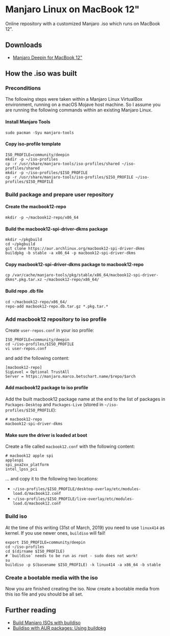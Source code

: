 # Manjaro Linux on MacBook 12"
Online repository with a customized Manjaro .iso which runs on MacBook 12".

## Downloads
- [Manjaro Deepin for MacBook 12"](https://github.com/marbetschar/Manjaro-Linux-on-MacBook-12/releases)

## How the .iso was built

### Preconditions

The following steps were taken within a Manjaro Linux VirtualBox environment, running on a macOS Mojave host machine. So I assume you are running the following commands within an existing Manjaro Linux.

#### Install Manjaro Tools

```
sudo pacman -Syu manjaro-tools
```

#### Copy iso-profile template

```
ISO_PROFILE=community/deepin
mkdir -p ~/iso-profiles
cp -r /usr/share/manjaro-tools/iso-profiles/shared ~/iso-profiles/shared
mkdir -p ~/iso-profiles/$ISO_PROFILE
cp -r /usr/share/manjaro-tools/iso-profiles/$ISO_PROFILE ~/iso-profiles/$ISO_PROFILE
```

### Build package and prepare user repository

#### Create the macbook12-repo

```
mkdir -p ~/macbook12-repo/x86_64
```

#### Build the macbook12-spi-driver-dkms package

```
mkdir ~/pkgbuild
cd ~/pkgbuild
git clone https://aur.archlinux.org/macbook12-spi-driver-dkms
buildpkg -b stable -a x86_64 -p macbook12-spi-driver-dkms
```

#### Copy macbook12-spi-driver-dkms package to macbook12-repo

```
cp /var/cache/manjaro-tools/pkg/stable/x86_64/macbook12-spi-driver-dkms*.pkg.tar.xz ~/macbook12-repo/x86_64/
```

#### Build repo .db file

```
cd ~/macbook12-repo/x86_64/
repo-add macbook12-repo.db.tar.gz *.pkg.tar.*
```

### Add macbook12 repository to iso profile

Create `user-repos.conf` in your iso profile:

```
ISO_PROFILE=community/deepin
cd ~/iso-profiles/$ISO_PROFILE
vi user-repos.conf
```

and add the following content:

```
[macbook12-repo]
SigLevel = Optional TrustAll
Server = https://manjaro.marco.betschart.name/$repo/$arch
```

#### Add macbook12 package to iso profile

Add the built macbook12 package name at the end to the list of packages in `Packages-Desktop` and `Packages-Live` (stored in `~/iso-profiles/$ISO_PROFILE`):

```
# macbook12-repo
macbook12-spi-driver-dkms
```

#### Make sure the driver is loaded at boot

Create a file called `macbook12.conf` with the following content:

```
# macbook12 apple spi
applespi
spi_pxa2xx_platform
intel_lpss_pci
```

... and copy it to the following two locations:

- `~/iso-profiles/$ISO_PROFILE/desktop-overlay/etc/modules-load.d/macbook12.conf`
- `~/iso-profiles/$ISO_PROFILE/live-overlay/etc/modules-load.d/macbook12.conf`

### Build iso

At the time of this writing (31st of March, 2019) you need to use `linux414` as kernel. If you use newer ones, `buildiso` will fail!

```
export ISO_PROFILE=community/deepin
cd ~/iso-profiles
cd $(dirname $ISO_PROFILE)
# `buildiso` needs to be run as root - sudo does not work!
su
buildiso -p $(basename $ISO_PROFILE) -k linux414 -a x86_64 -b stable
```

### Create a bootable media with the iso

Now you are finished creating the iso. Now create a bootable media from this iso file and you should be all set.

## Further reading
- [Build Manjaro ISOs with buildiso](https://wiki.manjaro.org/Build_Manjaro_ISOs_with_buildiso)
- [Buildiso with AUR packages: Using buildpkg](https://wiki.manjaro.org/Buildiso_with_AUR_packages:_Using_buildpkg)
